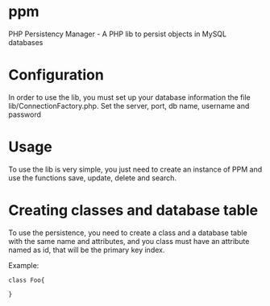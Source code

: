 ppm
===

PHP Persistency Manager - A PHP lib to persist objects in MySQL databases

Configuration
===

In order to use the lib, you must set up your database information the file lib/ConnectionFactory.php.
Set the server, port, db name, username and password

Usage
===

To use the lib is very simple, you just need to create an instance of PPM and use the functions save, update, delete and search.

Creating classes and database table
===

To use the persistence, you need to create a class and a database table with the same name and attributes, 
and you class must have an attribute named as id, that will be the primary key index.
	
Example:

`class Foo{`

`}`